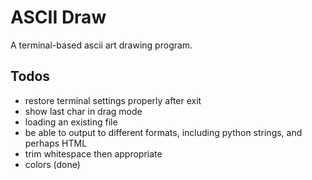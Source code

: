 # ASCII Draw

A terminal-based ascii art drawing program.

## Todos

* restore terminal settings properly after exit
* show last char in drag mode
* loading an existing file
* be able to output to different formats, including python strings, and perhaps HTML
* trim whitespace then appropriate
* colors (done)

